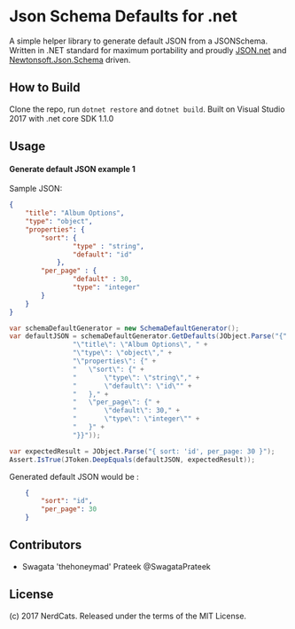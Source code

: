 # Json Schema Defaults for .net
A simple helper library to generate default JSON from a JSONSchema. Written in .NET standard for maximum portability and proudly [JSON.net](https://github.com/JamesNK/Newtonsoft.Json) and [Newtonsoft.Json.Schema](https://github.com/JamesNK/Newtonsoft.Json.Schema) driven.

## How to Build
Clone the repo, run `dotnet restore` and `dotnet build`. Built on Visual Studio 2017 with .net core SDK 1.1.0

## Usage

#### Generate default JSON example 1
Sample JSON:

```json
{
    "title": "Album Options",
    "type": "object",
    "properties": {
        "sort": {
                "type" : "string",
                "default": "id"
            },
        "per_page" : {
                "default" : 30,
                "type": "integer"
        }
    }
}
```

```csharp
var schemaDefaultGenerator = new SchemaDefaultGenerator();
var defaultJSON = schemaDefaultGenerator.GetDefaults(JObject.Parse("{" +
                "\"title\": \"Album Options\", " +
                "\"type\": \"object\"," +
                "\"properties\": {" +
                "   \"sort\": {" +
                "       \"type\": \"string\"," +
                "       \"default\": \"id\"" +
                "   }," +
                "   \"per_page\": {" +
                "       \"default\": 30," +
                "       \"type\": \"integer\"" +
                "   }" +
                "}}"));

var expectedResult = JObject.Parse("{ sort: 'id', per_page: 30 }");
Assert.IsTrue(JToken.DeepEquals(defaultJSON, expectedResult));
```

Generated default JSON would be :

```json
    {
        "sort": "id",
        "per_page": 30
    }
```

## Contributors

* Swagata 'thehoneymad' Prateek @SwagataPrateek


## License
(c) 2017 NerdCats. Released under the terms of the MIT License.